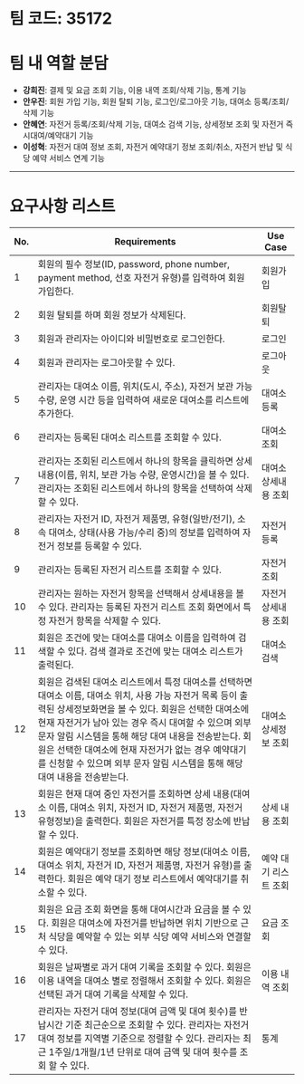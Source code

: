 # 팀 코드: 35172

# 팀 내 역할 분담

- **강희진**: 결제 및 요금 조회 기능, 이용 내역 조회/삭제 기능, 통계 기능
- **안우진**: 회원 가입 기능, 회원 탈퇴 기능, 로그인/로그아웃 기능, 대여소 등록/조회/삭제 기능
- **안혜연**: 자전거 등록/조회/삭제 기능, 대여소 검색 기능, 상세정보 조회 및 자전거 즉시대여/예약대기 기능
- **이성혁**: 자전거 대여 정보 조회, 자전거 예약대기 정보 조회/취소, 자전거 반납 및 식당 예약 서비스 연계 기능

---

# 요구사항 리스트

| No. | Requirements                                                                                                                                                                                                                                                                                                                                                                                                           | Use Case              |
| --- | ---------------------------------------------------------------------------------------------------------------------------------------------------------------------------------------------------------------------------------------------------------------------------------------------------------------------------------------------------------------------------------------------------------------------- | --------------------- |
| 1   | 회원의 필수 정보(ID, password, phone number, payment method, 선호 자전거 유형)를 입력하여 회원가입한다.                                                                                                                                                                                                                                                                                                                | 회원가입              |
| 2   | 회원 탈퇴를 하며 회원 정보가 삭제된다.                                                                                                                                                                                                                                                                                                                                                                                 | 회원탈퇴              |
| 3   | 회원과 관리자는 아이디와 비밀번호로 로그인한다.                                                                                                                                                                                                                                                                                                                                                                        | 로그인                |
| 4   | 회원과 관리자는 로그아웃할 수 있다.                                                                                                                                                                                                                                                                                                                                                                                    | 로그아웃              |
| 5   | 관리자는 대여소 이름, 위치(도시, 주소), 자전거 보관 가능 수량, 운영 시간 등을 입력하여 새로운 대여소를 리스트에 추가한다.                                                                                                                                                                                                                                                                                              | 대여소 등록           |
| 6   | 관리자는 등록된 대여소 리스트를 조회할 수 있다.                                                                                                                                                                                                                                                                                                                                                                        | 대여소 조회           |
| 7   | 관리자는 조회된 리스트에서 하나의 항목을 클릭하면 상세내용(이름, 위치, 보관 가능 수량, 운영시간)을 볼 수 있다. 관리자는 조회된 리스트에서 하나의 항목을 선택하여 삭제할 수 있다.                                                                                                                                                                                                                                       | 대여소 상세내용 조회  |
| 8   | 관리자는 자전거 ID, 자전거 제품명, 유형(일반/전기), 소속 대여소, 상태(사용 가능/수리 중)의 정보를 입력하여 자전거 정보를 등록할 수 있다.                                                                                                                                                                                                                                                                               | 자전거 등록           |
| 9   | 관리자는 등록된 자전거 리스트를 조회할 수 있다.                                                                                                                                                                                                                                                                                                                                                                        | 자전거 조회           |
| 10  | 관리자는 원하는 자전거 항목을 선택해서 상세내용을 볼 수 있다. 관리자는 등록된 자전거 리스트 조회 화면에서 특정 자전거 항목을 삭제할 수 있다.                                                                                                                                                                                                                                                                           | 자전거 상세내용 조회  |
| 11  | 회원은 조건에 맞는 대여소를 대여소 이름을 입력하여 검색할 수 있다. 검색 결과로 조건에 맞는 대여소 리스트가 출력된다.                                                                                                                                                                                                                                                                                                   | 대여소 검색           |
| 12  | 회원은 검색된 대여소 리스트에서 특정 대여소를 선택하면 대여소 이름, 대여소 위치, 사용 가능 자전거 목록 등이 출력된 상세정보화면을 볼 수 있다. 회원은 선택한 대여소에 현재 자전거가 남아 있는 경우 즉시 대여할 수 있으며 외부 문자 알림 시스템을 통해 해당 대여 내용을 전송받는다. 회원은 선택한 대여소에 현재 자전거가 없는 경우 예약대기를 신청할 수 있으며 외부 문자 알림 시스템을 통해 해당 대여 내용을 전송받는다. | 대여소 상세정보 조회  |
| 13  | 회원은 현재 대여 중인 자전거를 조회하면 상세 내용(대여소 이름, 대여소 위치, 자전거 ID, 자전거 제품명, 자전거 유형정보)을 출력한다. 회원은 자전거를 특정 장소에 반납할 수 있다.                                                                                                                                                                                                                                         | 상세 내용 조회        |
| 14  | 회원은 예약대기 정보를 조회하면 해당 정보(대여소 이름, 대여소 위치, 자전거 ID, 자전거 제품명, 자전거 유형)를 출력한다. 회원은 예약 대기 정보 리스트에서 예약대기를 취소할 수 있다.                                                                                                                                                                                                                                     | 예약 대기 리스트 조회 |
| 15  | 회원은 요금 조회 화면을 통해 대여시간과 요금을 볼 수 있다. 회원은 대여소에 자전거를 반납하면 위치 기반으로 근처 식당을 예약할 수 있는 외부 식당 예약 서비스와 연결할 수 있다.                                                                                                                                                                                                                                          | 요금 조회             |
| 16  | 회원은 날짜별로 과거 대여 기록을 조회할 수 있다. 회원은 이용 내역을 대여소 별로 정렬해서 조회할 수 있다. 회원은 선택된 과거 대여 기록을 삭제할 수 있다.                                                                                                                                                                                                                                                                | 이용 내역 조회        |
| 17  | 관리자는 자전거 대여 정보(대여 금액 및 대여 횟수)를 반납시간 기준 최근순으로 조회할 수 있다. 관리자는 자전거 대여 정보를 지역별 기준으로 정렬할 수 있다. 관리자는 최근 1주일/1개월/1년 단위로 대여 금액 및 대여 횟수를 조회 할 수 있다.                                                                                                                                                                                | 통계                  |
